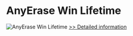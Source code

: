 # AnyErase Win Lifetime
![AnyErase Win Lifetime](https://mycommerce.akamaized.net/api/pimages/P301016658/BIG/301016658.PNG)
[>> Detailed information](https://secure.shareit.com/shareit/product.html?productid=301016658&affiliateid=200057808)